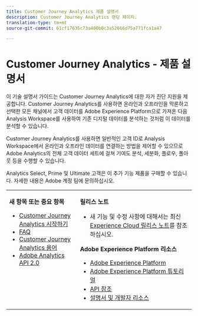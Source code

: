 ```yaml
---
title: Customer Journey Analytics 제품 설명서
description: Customer Journey Analytics 랜딩 페이지.
translation-type: tm+mt
source-git-commit: 61cf17635c73a400b0c3a52666d75a771fca1a47

---
```



# Customer Journey Analytics - 제품 설명서

이 기술 설명서 가이드는 Customer Journey Analytics에 대한 자가 진단 지원을 제공합니다. Customer Journey Analytics를 사용하면 온라인과 오프라인을 막론하고 선택한 모든 채널에서 고객 데이터를 Adobe Experience Platform으로 가져온 다음 Analysis Workspace를 사용하여 기존 디지털 데이터를 분석하는 것처럼 이 데이터를 분석할 수 있습니다.

Customer Journey Analytics를 사용하면 일반적인 고객 ID로 Analysis Workspace에서 온라인과 오프라인 데이터를 연결하는 방법을 제어할 수 있으므로 Adobe Analytics의 전체 고객 데이터 세트에 걸쳐 기여도 분석, 세분화, 플로우, 폴아웃 등을 수행할 수 있습니다.

Analytics Select, Prime 및 Ultimate 고객은 이 추가 기능 제품을 구매할 수 있습니다. 자세한 내용은 Adobe 계정 팀에 문의하십시오.

<table frame="none"> 
 <tbody> 
  <tr> 
   <td colname="col1" colsep="0" rowsep="0" valign="top"> <p class="head"> <b>새 항목 또는 중요 항목</b> </p> <p> 
     <ul> 
      <li><a href="https://docs.adobe.com/content/help/en/analytics-platform/using/cja-overview/cja-getting-started.html"> Customer Journey Analytics 시작하기 </a> </li> 
      <li><a href="https://docs.adobe.com/content/help/en/analytics-platform/using/cja-overview/cja-faq.html"> FAQ</a> </li> 
      <li><a href="https://docs.adobe.com/content/help/en/analytics-platform/using/cja-overview/cja-glossary.html"> Customer Journey Analytics 용어</a> </li> 
      <li><a href="https://www.adobe.io/apis/experiencecloud/analytics/docs.html"> Adobe Analytics API 2.0</a> </li> 
     </ul> </p> </td> 
   <td colname="col2" valign="top"> <p class="head"><b>릴리스 노트</b> </p> 
    <ul> 
     <li>새 기능 및 수정 사항에 대해서는 최신 <a href="https://docs.adobe.com/content/help/en/release-notes/experience-cloud/current.html" format="https" scope="external">Experience Cloud 릴리스 노트</a>를 참조하십시오. </li> 
    </ul> <p class="head"> <b>Adobe Experience Platform 리소스</b> </p> 
    <ul> 
     <li><a href="https://www.adobe.com/experience-platform.html" format="http" scope="external"> Adobe Experience Platform</a> </li> 
     <li> <a href="https://www.adobe.io/apis/experienceplatform/home/tutorials.html" format="https" scope="external">Adobe Experience Platform 튜토리얼</a> </li> 
     <li><a href="https://www.adobe.io/apis/experienceplatform/home/api-reference.html" format="https" scope="external"> API 참조</a> </li> 
     <li><a href="https://www.adobe.com/experience-platform/documentation-and-developer-resources.html" format="https" scope="external"> 설명서 및 개발자 리소스</a> </li> 
    </ul> </td> 
  </tr> 
 </tbody> 
</table>